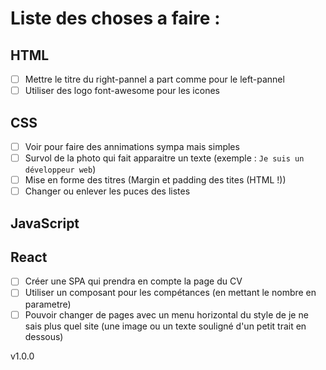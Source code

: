 # Liste des choses a faire :

## HTML

- [ ] Mettre le titre du right-pannel a part comme pour le left-pannel
- [ ] Utiliser des logo font-awesome pour les icones

## CSS

- [ ] Voir pour faire des annimations sympa mais simples
- [ ] Survol de la photo qui fait apparaitre un texte (exemple : `Je suis un développeur web`)
- [ ] Mise en forme des titres (Margin et padding des tites (HTML !))
- [ ] Changer ou enlever les puces des listes

## JavaScript

## React

- [ ] Créer une SPA qui prendra en compte la page du CV
- [ ] Utiliser un composant pour les compétances (en mettant le nombre en parametre)
- [ ] Pouvoir changer de pages avec un menu horizontal du style de je ne sais plus quel site (une image ou un texte souligné d'un petit trait en dessous)

v1.0.0
